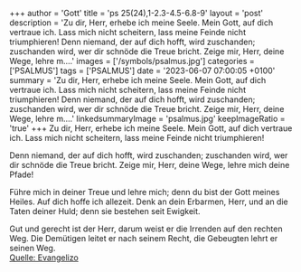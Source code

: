 +++
author = 'Gott'
title = 'ps 25(24),1-2.3-4.5-6.8-9'
layout = 'post'
description = 'Zu dir, Herr, erhebe ich meine Seele. Mein Gott, auf dich vertraue ich. Lass mich nicht scheitern, lass meine Feinde nicht triumphieren!  Denn niemand, der auf dich hofft, wird zuschanden; zuschanden wird, wer dir schnöde die Treue bricht. Zeige mir, Herr, deine Wege, lehre m....'
images = ['/symbols/psalmus.jpg']
categories = ['PSALMUS']
tags = ['PSALMUS']
date = '2023-06-07 07:00:05 +0100'
summary = 'Zu dir, Herr, erhebe ich meine Seele. Mein Gott, auf dich vertraue ich. Lass mich nicht scheitern, lass meine Feinde nicht triumphieren!  Denn niemand, der auf dich hofft, wird zuschanden; zuschanden wird, wer dir schnöde die Treue bricht. Zeige mir, Herr, deine Wege, lehre m....'
linkedsummaryImage = 'psalmus.jpg'
keepImageRatio = 'true'
+++
Zu dir, Herr, erhebe ich meine Seele.
Mein Gott, auf dich vertraue ich.
Lass mich nicht scheitern,
lass meine Feinde nicht triumphieren!

Denn niemand, der auf dich hofft, wird zuschanden;
zuschanden wird, wer dir schnöde die Treue bricht.
Zeige mir, Herr, deine Wege,
lehre mich deine Pfade!

Führe mich in deiner Treue und lehre mich;
denn du bist der Gott meines Heiles.<!--more-->
Auf dich hoffe ich allezeit.
Denk an dein Erbarmen, Herr,
und an die Taten deiner Huld;
denn sie bestehen seit Ewigkeit.

Gut und gerecht ist der Herr,
darum weist er die Irrenden auf den rechten Weg.
Die Demütigen leitet er nach seinem Recht,
die Gebeugten lehrt er seinen Weg.<br> [Quelle: Evangelizo](https://evangeliumtagfuertag.org/DE/gospel)